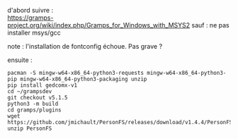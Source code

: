 
d'abord suivre :  
https://gramps-project.org/wiki/index.php/Gramps_for_Windows_with_MSYS2
sauf : ne pas installer msys/gcc

note : l'installation de fontconfig échoue. Pas grave ?  

ensuite :

```
pacman -S mingw-w64-x86_64-python3-requests mingw-w64-x86_64-python3-pip mingw-w64-x86_64-python3-packaging unzip
pip install gedcomx-v1
cd ~/grampsdev
git checkout v5.1.5
python3 -m build
cd gramps/plugins
wget https://github.com/jmichault/PersonFS/releases/download/v1.4.4/PersonFS.zip
unzip PersonFS
```
